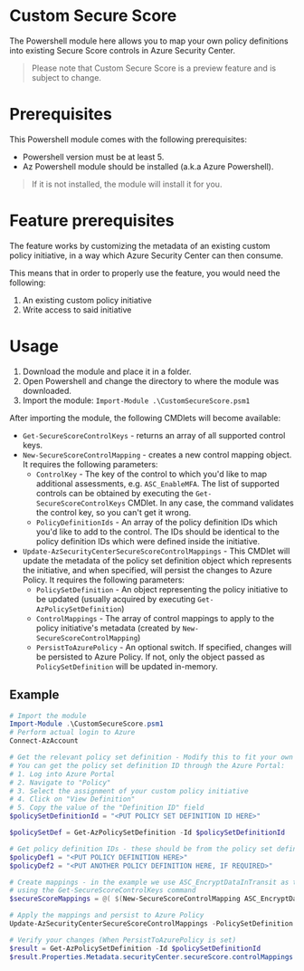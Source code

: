 # Custom Secure Score
The Powershell module here allows you to map your own policy definitions into existing Secure Score controls in Azure Security Center.

> Please note that Custom Secure Score is a preview feature and is subject to change.

# Prerequisites
This Powershell module comes with the following prerequisites:

- Powershell version must be at least 5.
- Az Powershell module should be installed (a.k.a Azure Powershell). 
> If it is not installed, the module will install it for you.

# Feature prerequisites
The feature works by customizing the metadata of an existing custom policy initiative, in a way which Azure Security Center can then consume.

This means that in order to properly use the feature, you would need the following:
1. An existing custom policy initiative
2. Write access to said initiative

# Usage
1. Download the module and place it in a folder.
2. Open Powershell and change the directory to where the module was downloaded.
3. Import the module: `Import-Module .\CustomSecureScore.psm1`

After importing the module, the following CMDlets will become available:
 - `Get-SecureScoreControlKeys` - returns an array of all supported control keys.
 - `New-SecureScoreControlMapping` - creates a new control mapping object. It requires the following parameters:
   - `ControlKey` - The key of the control to which you'd like to map additional assessments, e.g. `ASC_EnableMFA`. The list of supported controls can be obtained by executing the `Get-SecureScoreControlKeys` CMDlet. In any case, the command validates the control key, so you can't get it wrong.
   - `PolicyDefinitionIds` - An array of the policy definition IDs which you'd like to add to the control. The IDs should be identical to the policy definition IDs which were defined inside the initiative.
 - `Update-AzSecurityCenterSecureScoreControlMappings` - This CMDlet will update the metadata of the policy set definition object which represents the initiative, and when specified, will persist the changes to Azure Policy. It requires the following parameters:
   - `PolicySetDefinition` - An object representing the policy initiative to be updated (usually acquired by executing `Get-AzPolicySetDefinition`)
   - `ControlMappings` - The array of control mappings to apply to the policy initiative's metadata (created by `New-SecureScoreControlMapping`)
   - `PersistToAzurePolicy` - An optional switch. If specified, changes will be persisted to Azure Policy. If not, only the object passed as `PolicySetDefinition` will be updated in-memory.

## Example
```powershell
# Import the module
Import-Module .\CustomSecureScore.psm1
# Perform actual login to Azure
Connect-AzAccount

# Get the relevant policy set definition - Modify this to fit your own custom policy initiative
# You can get the policy set definition ID through the Azure Portal:
# 1. Log into Azure Portal
# 2. Navigate to "Policy"
# 3. Select the assignment of your custom policy initiative
# 4. Click on "View Definition"
# 5. Copy the value of the "Definition ID" field
$policySetDefinitionId = "<PUT POLICY SET DEFINITION ID HERE>"

$policySetDef = Get-AzPolicySetDefinition -Id $policySetDefinitionId

# Get policy definition IDs - these should be from the policy set definition (e.g. from $polictSetDef.Properties.PolicyDefinitions)
$policyDef1 = "<PUT POLICY DEFINITION HERE>"
$policyDef2 = "<PUT ANOTHER POLICY DEFINITION HERE, IF REQUIRED>"

# Create mappings - in the example we use ASC_EncryptDataInTransit as the control key. You can list all the possible keys 
# using the Get-SecureScoreControlKeys command
$secureScoreMappings = @( $(New-SecureScoreControlMapping ASC_EncryptDataInTransit -PolicyDefinitionIds @($policyDef1, $policyDef2)))

# Apply the mappings and persist to Azure Policy
Update-AzSecurityCenterSecureScoreControlMappings -PolicySetDefinition $policySetDef -ControlMappings $secureScoreMappings -PersistToAzurePolicy

# Verify your changes (When PersistToAzurePolicy is set)
$result = Get-AzPolicySetDefinition -Id $policySetDefinitionId
$result.Properties.Metadata.securityCenter.secureScore.controlMappings
```

